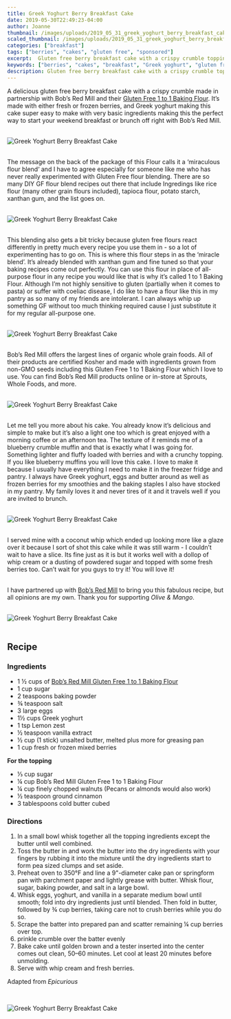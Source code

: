 ```yaml
---
title: Greek Yoghurt Berry Breakfast Cake
date: 2019-05-30T22:49:23-04:00
author: Joanne
thumbnail: /images/uploads/2019_05_31_greek_yoghurt_berry_breakfast_cake_1.jpg
scaled_thumbnail: /images/uploads/2019_05_31_greek_yoghurt_berry_breakfast_cake_0.jpg
categories: ["breakfast"]
tags: ["berries", "cakes", "gluten free", "sponsored"]
excerpt:  Gluten free berry breakfast cake with a crispy crumble topping
keywords: ["berries", "cakes", "breakfast", "Greek yoghurt", "gluten free"]
description: Gluten free berry breakfast cake with a crispy crumble topping
---
```


A delicious gluten free berry breakfast cake with a crispy crumble made in partnership with Bob’s Red Mill and their <span class="highlight"><a rel="nofollow" href="https://www.bobsredmill.com/gluten-free-1-to-1-baking-flour.html">Gluten Free 1 to 1 Baking Flour</a></span>. It’s made with either fresh or frozen berries, and Greek yoghurt making this cake super easy to make with very basic ingredients making this the perfect way to start your weekend breakfast or brunch off right with Bob’s Red Mill. 
</br>
</br>

![Greek Yoghurt Berry Breakfast Cake](/images/uploads/2019_05_31_greek_yoghurt_berry_breakfast_cake_2.jpg)
</br>
</br>

The message on the back of the package of this Flour calls it a ‘miraculous flour blend‘ and I have to agree especially for someone like me who has never really experimented with Gluten Free flour blending. There are so many DIY GF flour blend recipes out there that include Ingredings like rice flour (many other grain flours included), tapioca flour, potato starch, xanthan gum, and the list goes on.
</br>
</br>

![Greek Yoghurt Berry Breakfast Cake](/images/uploads/2019_05_31_greek_yoghurt_berry_breakfast_cake_3.jpg)
</br>
</br>

This blending also gets a bit tricky because gluten free flours react differently in pretty much every recipe you use them in - so a lot of experimenting has to go on.  This is where this flour steps in as the ‘miracle blend’. It’s already  blended with xanthan gum and fine tuned so that your baking recipes come out perfectly. You can use this flour in place of all-purpose flour in any recipe you would like that is why it’s called 1 to 1 Baking Flour. Although I’m not highly sensitive to gluten (partially when it comes to pasta) or suffer with coeliac disease, I do like to have a flour like this in my pantry as so many of my friends are intolerant. I can always whip up something GF without too much thinking required cause I just substitute it for my regular all-purpose one. 
</br>
</br>

![Greek Yoghurt Berry Breakfast Cake](/images/uploads/2019_05_31_greek_yoghurt_berry_breakfast_cake_4.jpg)
</br>
</br>

Bob’s Red Mill offers the largest lines of organic whole grain foods. All of their products are certified Kosher and made with ingredients grown from non-GMO seeds including this Gluten Free 1 to 1 Baking Flour which I love to use. You can find Bob’s Red Mill products online or in-store at Sprouts, Whole Foods, and more. 
</br>
</br>

![Greek Yoghurt Berry Breakfast Cake](/images/uploads/2019_05_31_greek_yoghurt_berry_breakfast_cake_5.jpg)
</br>
</br>

Let me tell you more about his cake. You already know it’s delicious and simple to make but it’s also a light one too which is  great enjoyed with a morning coffee or an afternoon tea. The texture of it reminds me of a blueberry crumble muffin and that is exactly what I was going for.  Something lighter and fluffy loaded with berries and with a crunchy topping. If you like blueberry muffins you will love this cake.  I love to make it because I usually have everything I need to make it in the freezer fridge and pantry. I always have Greek yoghurt, eggs and butter around as well as frozen berries for my smoothies and the baking staples I also have stocked in my pantry. My family loves it and never tires of it and it travels well if you are invited to brunch.
</br>
</br>

![Greek Yoghurt Berry Breakfast Cake](/images/uploads/2019_05_31_greek_yoghurt_berry_breakfast_cake_6.jpg)
</br>
</br>

I served mine with a coconut whip which ended up looking more like a glaze over it because I sort of shot this cake while it was still warm - I couldn’t wait to have a slice. Its fine just as it is but it works well with a dollop of whip cream or a dusting of powdered sugar and topped with some fresh berries too. Can’t wait for you guys to try it! You will love it! 
</br>
</br>

I have partnered up with <span class="highlight"><a rel="nofollow" href="https://www.bobsredmill.com/?utm_source=TheOliveAndMango&utm_medium=influencer&utm_campaign=bobsredmill">Bob’s Red Mill</a></span> to bring you this fabulous recipe, but all opinions are my own. Thank you for supporting _Olive & Mango_.
</br>
</br>

![Greek Yoghurt Berry Breakfast Cake](/images/uploads/2019_05_31_greek_yoghurt_berry_breakfast_cake_7.jpg)
</br>
</br>

## Recipe
### Ingredients

* <span itemprop="ingredients"> 1 &frac12; cups of <span class="highlight"><a rel="nofollow" href="https://www.bobsredmill.com/gluten-free-1-to-1-baking-flour.html">Bob’s Red Mill Gluten Free 1 to 1 Baking Flour</a></span> </span>
* <span itemprop="ingredients"> 1 cup sugar</span>
* <span itemprop="ingredients"> 2 teaspoons baking powder</span>
* <span itemprop="ingredients"> &frac34; teaspoon salt</span>
* <span itemprop="ingredients"> 3 large eggs</span>
* <span itemprop="ingredients"> 1&frac12; cups Greek yoghurt </span>
* <span itemprop="ingredients"> 1 tsp Lemon zest </span>
* <span itemprop="ingredients"> &frac12; teaspoon vanilla extract</span>
* <span itemprop="ingredients"> &frac12; cup (1 stick) unsalted butter, melted plus more for greasing pan </span>
* <span itemprop="ingredients"> 1 cup fresh or frozen mixed berries </span>

__For the topping__

* <span itemprop="ingredients"> &frac13; cup sugar</span>
* <span itemprop="ingredients"> &frac14; cup Bob’s Red Mill Gluten Free 1 to 1 Baking Flour </span>
* <span itemprop="ingredients"> &frac14; cup finely chopped walnuts (Pecans or almonds would also work) </span>
* <span itemprop="ingredients"> &frac12; teaspoon ground cinnamon</span>
* <span itemprop="ingredients"> 3 tablespoons cold butter cubed </span>

### Directions

1. In a small bowl whisk together all the topping ingredients except the butter until well combined. 
2. Toss the butter in and work the butter into the dry ingredients with your fingers by rubbing it into the mixture until the dry ingredients start to form pea sized clumps and set aside. 
3. Preheat oven to 350°F and line a 9"-diameter cake pan or springform pan with parchment paper and lightly grease with butter. Whisk flour, sugar, baking powder, and salt in a large bowl.
4. Whisk eggs, yoghurt, and vanilla in a separate medium bowl until smooth; fold into dry ingredients just until blended. Then fold in butter, followed by &frac34; cup berries, taking care not to crush berries while you do so. 
5. Scrape the batter into prepared pan and scatter remaining &frac14; cup berries over top.
6. prinkle crumble over the batter evenly 
7. Bake cake until golden brown and a tester inserted into the center comes out clean, 50–60 minutes. Let cool at least 20 minutes before unmolding.
8. Serve with whip cream and fresh berries. 

Adapted from _Epicurious_ 

</br>

![Greek Yoghurt Berry Breakfast Cake](/images/uploads/2019_05_31_greek_yoghurt_berry_breakfast_cake_8.jpg)
